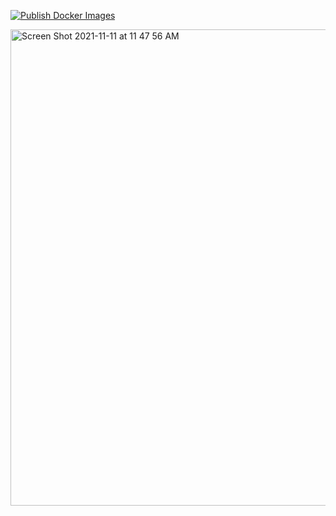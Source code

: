 
[![Publish Docker Images](https://github.com/just4give/telegram-block/actions/workflows/docke-push.yml/badge.svg)](https://github.com/just4give/telegram-block/actions/workflows/docke-push.yml)

<img width="762" alt="Screen Shot 2021-11-11 at 11 47 56 AM" src="https://user-images.githubusercontent.com/9275193/141336529-0093134d-34ab-4f1e-9362-3aeaeace545d.png">




